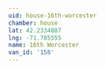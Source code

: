 ```yaml
---
uid: house-16th-worcester
chamber: house
lat: 42.2334887
lng: -71.785555
name: 16th Worcester
van_id: '158'
---
```

